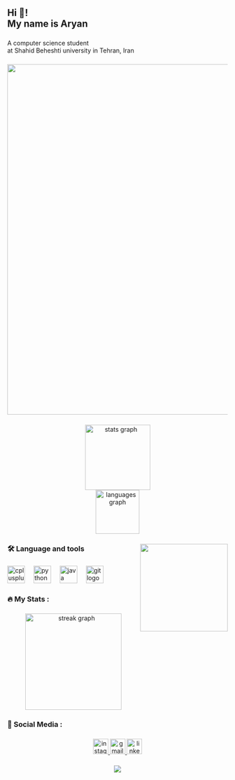 <h2 align="left">Hi 👋! <br>My name is Aryan</h2>

###

<p align="left">A computer science student<br>at Shahid Beheshti university in Tehran, Iran</p>

###

<div align="center">
  <img height="800" src="https://iili.io/2yAwQyX.gif"  />
</div>

###

<div align="center">
  <img src="https://github-readme-stats.vercel.app/api?username=AryanGh-Imp&hide_title=false&hide_rank=false&show_icons=true&include_all_commits=true&count_private=true&disable_animations=false&theme=apprentice&locale=en&hide_border=false" height="149" alt="stats graph" /> <br>
  <img src="https://github-readme-stats.vercel.app/api/top-langs?username=AryanGh-Imp&locale=en&hide_title=false&layout=compact&card_width=320&langs_count=3&theme=apprentice&hide_border=false" height="100" alt="languages graph"  />
</div>

###

<img align="right" height="200" src="https://steamuserimages-a.akamaihd.net/ugc/2285080980003852605/007AE54D101FB10E98D6B1AC426DC95E07FFE6DD/?imw=5000&imh=5000&ima=fit&impolicy=Letterbox&imcolor=%23000000&letterbox=false"  />

###


<h3 align="left">🛠 Language and tools</h3>


###

<div align="left">
  <img src="https://cdn.jsdelivr.net/gh/devicons/devicon/icons/cplusplus/cplusplus-original.svg" height="40" alt="cplusplus logo"  />
  <img width="12" />
  <img src="https://cdn.jsdelivr.net/gh/devicons/devicon/icons/python/python-original.svg" height="40" alt="python logo"  />
  <img width="12" />
  <img src="https://cdn.jsdelivr.net/gh/devicons/devicon/icons/java/java-original.svg" height="40" alt="java logo"  />
  <img width="12" />
  <img src="https://cdn.jsdelivr.net/gh/devicons/devicon/icons/git/git-original.svg" height="40" alt="git logo"  />
</div>


###


<h3 align="left">🔥   My Stats :</h3>

###



<div align="center">
  <img src="https://streak-stats.demolab.com?user=AryanGh-Imp&locale=en&mode=daily&theme=dark&hide_border=false&border_radius=5&order=3" height="220" alt="streak graph"  />
</div>

###

<h3 align="left">📱  Social Media :</h3>

###


<div align="center">
  
  <a href="https://www.instagram.com/aryan_gh.pv?igsh=MXZpOXc4ZmxwbzRqYw%3D%3D&utm_source=qr" target="_blank">
    <img src="https://img.shields.io/static/v1?message=Instagram&logo=instagram&label=&color=E4405F&logoColor=white&labelColor=&style=for-the-badge" height="35" alt="instagram logo"  />
  </a>
  <a href="aryan.ghasemi.imp@gmail.com" target="_blank">
    <img src="https://img.shields.io/static/v1?message=Gmail&logo=gmail&label=&color=D14836&logoColor=white&labelColor=&style=for-the-badge" height="35" alt="gmail logo"  />
  </a>
  <a href="https://www.linkedin.com/in/aryan-ghasemi-7ab454351?utm_source=share&utm_campaign=share_via&utm_content=profile&utm_medium=ios_app" target="_blank">
    <img src="https://img.shields.io/static/v1?message=LinkedIn&logo=linkedin&label=&color=0077B5&logoColor=white&labelColor=&style=for-the-badge" height="35" alt="linkedin logo"  />
  </a>
</div>


###

<div align="center">
  <img src="https://visitor-badge.laobi.icu/badge?page_id=AryanGh-Imp.AryanGh-Imp&"  />
</div>

###




